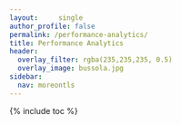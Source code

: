 ```yaml
---
layout:		single
author_profile: false
permalink: /performance-analytics/
title: Performance Analytics
header:
  overlay_filter: rgba(235,235,235, 0.5)
  overlay_image: bussola.jpg
sidebar:
  nav: moreontls  
---
```


{% include toc %}


